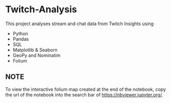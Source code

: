 # Twitch-Analysis

This project analyses stream and chat data from Twitch Insights using
* Python
* Pandas
* SQL
* Matplotlib & Seaborn
* GeoPy and Nominatim
* Folium


## NOTE
To view the interactive folium map created at the end of the notebook, copy the url of the notebook into the search bar of https://nbviewer.jupyter.org/.
